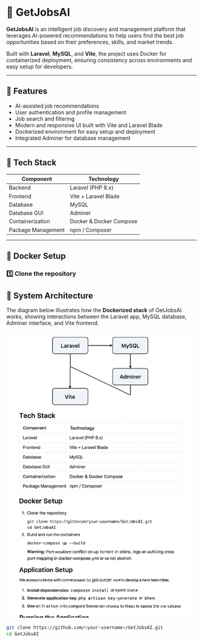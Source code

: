 # 🧠 GetJobsAI

**GetJobsAI** is an intelligent job discovery and management platform that leverages AI-powered recommendations to help users find the best job opportunities based on their preferences, skills, and market trends.  

Built with **Laravel**, **MySQL**, and **Vite**, the project uses Docker for containerized deployment, ensuring consistency across environments and easy setup for developers.

---

## 🚀 Features

- AI-assisted job recommendations  
- User authentication and profile management  
- Job search and filtering  
- Modern and responsive UI built with Vite and Laravel Blade  
- Dockerized environment for easy setup and deployment  
- Integrated Adminer for database management

---

## 🧩 Tech Stack

| Component | Technology |
|------------|-------------|
| Backend | Laravel (PHP 8.x) |
| Frontend | Vite + Laravel Blade |
| Database | MySQL |
| Database GUI | Adminer |
| Containerization | Docker & Docker Compose |
| Package Management | npm / Composer |

---

## 🐳 Docker Setup

### 1️⃣ Clone the repository

## 🧩 System Architecture

The diagram below illustrates how the **Dockerized stack** of GetJobsAI works, showing interactions between the Laravel app, MySQL database, Adminer interface, and Vite frontend.

![Docker Architecture Diagram](GetJobsAI_README_Overview.png)


```bash
git clone https://github.com/<your-username>/GetJobsAI.git
cd GetJobsAI



